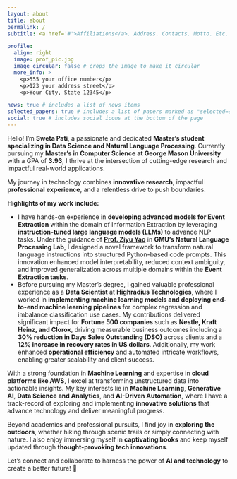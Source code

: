 ```yaml
---
layout: about
title: about
permalink: /
subtitle: <a href='#'>Affiliations</a>. Address. Contacts. Motto. Etc.

profile:
  align: right
  image: prof_pic.jpg
  image_circular: false # crops the image to make it circular
  more_info: >
    <p>555 your office number</p>
    <p>123 your address street</p>
    <p>Your City, State 12345</p>

news: true # includes a list of news items
selected_papers: true # includes a list of papers marked as "selected={true}"
social: true # includes social icons at the bottom of the page
---
```


Hello! I’m **Sweta Pati**, a passionate and dedicated **Master’s student specializing in Data Science and Natural Language Processing**. Currently pursuing my **Master’s in Computer Science at George Mason University** with a GPA of **3.93**, I thrive at the intersection of cutting-edge research and impactful real-world applications.

My journey in technology combines **innovative research**, impactful **professional experience**, and a relentless drive to push boundaries.

**Highlights of my work include:**  
- I have hands-on experience in **developing advanced models for Event Extraction** within the domain of Information Extraction by leveraging **instruction-tuned large language models (LLMs)** to advance NLP tasks. Under the guidance of [**Prof. Ziyu Yao**](https://nlp.cs.gmu.edu/author/ziyu-yao/) in **GMU’s Natural Language Processing Lab**, I designed a novel framework to transform natural language instructions into structured Python-based code prompts. This innovation enhanced model interpretability, reduced context ambiguity, and improved generalization across multiple domains within the **Event Extraction tasks**.  
- Before pursuing my Master’s degree, I gained valuable professional experience as a **Data Scientist** at **Highradius Technologies**, where I worked in **implementing machine learning models and deploying end-to-end machine learning pipelines** for complex regression and imbalance classification use cases. My contributions delivered significant impact for **Fortune 500 companies** such as **Nestle, Kraft Heinz, and Clorox**, driving measurable business outcomes including a **30% reduction in Days Sales Outstanding (DSO)** across clients and a **12% increase in recovery rates in US dollars**. Additionally, my work enhanced **operational efficiency** and automated intricate workflows, enabling greater scalability and client success.

With a strong foundation in **Machine Learning** and expertise in **cloud platforms like AWS**, I excel at transforming unstructured data into actionable insights. My key interests lie in **Machine Learning**, **Generative AI**, **Data Science and Analytics**, and **AI-Driven Automation**, where I have a track-record of exploring and implementing **innovative solutions** that advance technology and deliver meaningful progress.

Beyond academics and professional pursuits, I find joy in **exploring the outdoors**, whether hiking through scenic trails or simply connecting with nature. I also enjoy immersing myself in **captivating books** and keep myself updated through **thought-provoking tech innovations**.

Let’s connect and collaborate to harness the power of **AI and technology** to create a better future! 🚀
